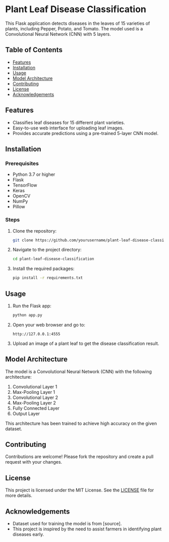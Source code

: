 # Plant Leaf Disease Classification

This Flask application detects diseases in the leaves of 15 varieties of plants, including Pepper, Potato, and Tomato. The model used is a Convolutional Neural Network (CNN) with 5 layers.

## Table of Contents
- [Features](#features)
- [Installation](#installation)
- [Usage](#usage)
- [Model Architecture](#model-architecture)
- [Contributing](#contributing)
- [License](#license)
- [Acknowledgements](#acknowledgements)

## Features
- Classifies leaf diseases for 15 different plant varieties.
- Easy-to-use web interface for uploading leaf images.
- Provides accurate predictions using a pre-trained 5-layer CNN model.

## Installation

### Prerequisites
- Python 3.7 or higher
- Flask
- TensorFlow
- Keras
- OpenCV
- NumPy
- Pillow

### Steps
1. Clone the repository:
    ```bash
    git clone https://github.com/yourusername/plant-leaf-disease-classification.git
    ```
2. Navigate to the project directory:
    ```bash
    cd plant-leaf-disease-classification
    ```
3. Install the required packages:
    ```bash
    pip install -r requirements.txt
    ```

## Usage
1. Run the Flask app:
    ```bash
    python app.py
    ```
2. Open your web browser and go to:
    ```
    http://127.0.0.1:4555
    ```
3. Upload an image of a plant leaf to get the disease classification result.

## Model Architecture
The model is a Convolutional Neural Network (CNN) with the following architecture:
1. Convolutional Layer 1
2. Max-Pooling Layer 1
3. Convolutional Layer 2
4. Max-Pooling Layer 2
5. Fully Connected Layer
6. Output Layer

This architecture has been trained to achieve high accuracy on the given dataset.

## Contributing
Contributions are welcome! Please fork the repository and create a pull request with your changes.

## License
This project is licensed under the MIT License. See the [LICENSE](LICENSE) file for more details.

## Acknowledgements
- Dataset used for training the model is from [source].
- This project is inspired by the need to assist farmers in identifying plant diseases early.
